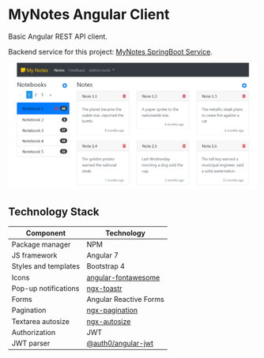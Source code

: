 # MyNotes Angular Client

Basic Angular REST API client.

Backend service for this project: [MyNotes SpringBoot Service](https://github.com/alexshavlovsky/mynotes-springboot-service).

<p align="center">
  <img src="screenshots/desktop.png?raw=true"/>
</p>

## Technology Stack
Component            | Technology
---                  | ---
Package manager      | NPM
JS framework         | Angular 7
Styles and templates | Bootstrap 4
Icons                | [angular-fontawesome](https://github.com/FortAwesome/angular-fontawesome)
Pop-up notifications | [ngx-toastr](https://github.com/scttcper/ngx-toastr)
Forms                | Angular Reactive Forms
Pagination           | [ngx-pagination](https://github.com/michaelbromley/ngx-pagination)
Textarea autosize    | [ngx-autosize](https://chrum.it/pages/ngx-autosize/)
Authorization        | JWT
JWT parser           | [@auth0/angular-jwt](https://github.com/auth0/angular2-jwt)
